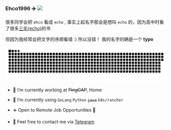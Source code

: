 <!--
**Ehco1996/Ehco1996** is a ✨ _special_ ✨ repository because its `README.md` (this file) appears on your GitHub profile.

Here are some ideas to get you started:

* 🔭 I’m currently working on ...
* 🌱 I’m currently learning ...
* 👯 I’m looking to collaborate on ...
* 🤔 I’m looking for help with ...
* 💬 Ask me about ...
* 📫 How to reach me: ...
* 😄 Pronouns: ...
* ⚡ Fun fact: ...
-->

### Ehco1996 ✈️ ![](https://views.whatilearened.today/views/github/ehco1996/ehco1996.svg)

很多同学会把 `ehco` 看成 `echo` , 事实上起名字那会是想叫 `echo` 的，因为高中时看了很多[三毛(echo)](https://zh.wikipedia.org/zh-hk/%E4%B8%89%E6%AF%9B_(%E4%BD%9C%E5%AE%B6))的书

但因为我经常会把文字的序顺看错 :) 所以没错！ 我的名字的确是一个 **typo**

![github contribution grid snake animation](https://raw.githubusercontent.com/Ehco1996/Ehco1996/output/github-contribution-grid-snake.svg)

* 🔭 I’m currently working at <del>PingCAP</del>, Home

* 🌱 I’m currently using `GoLang` `Python` <del>`java`</del> `k8s/rancher`

* ✈️ Open to Remote Job Opportunities 🍻

* 👀 Feel free to contact me via [Telegram](https://t.me/Ehco1996)
